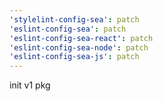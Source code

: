 ```yaml
---
'stylelint-config-sea': patch
'eslint-config-sea': patch
'eslint-config-sea-react': patch
'eslint-config-sea-node': patch
'eslint-config-sea-js': patch
---
```


init v1 pkg
